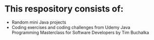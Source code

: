 # This respository consists of:
- Random mini Java projects
- Coding exercises and coding challenges from Udemy Java Programming Masterclass for Software Developers by Tim Buchalka